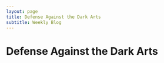 ```yaml
---
layout: page
title: Defense Against the Dark Arts
subtitle: Weekly Blog
---
```


# Defense Against the Dark Arts
